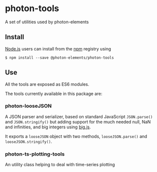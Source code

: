 # photon-tools

A set of utilities used by photon-elements

## Install

[Node.js](http://nodejs.org) users can install from the [npm](https://www.npmjs.com/package/@photon-elements/photon-tools) registry using

    $ npm install --save @photon-elements/photon-tools


## Use    

All the tools are exposed as ES6 modules.

The tools currently available in this package are:

### photon-looseJSON

A JSON parser and serializer, based on standard JavaScript `JSON.parse()` and `JSON.stringify()`
but adding support for the much needed null, NaN and infinities, and big integers using 
[big.js](https://github.com/MikeMcl/big.js/).

It exports a `looseJSON` object with two methods, `looseJSON.parse()` and `looseJSON.stringify()`.

### photon-ts-plotting-tools

An utility class helping to deal with time-series plotting



